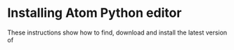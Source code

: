 # Installing Atom Python editor

These instructions show how to find, download and install the latest version of 
